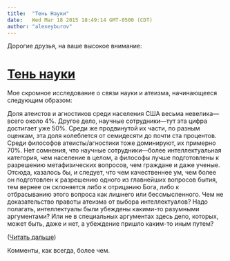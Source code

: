 ```yaml
---
title:  "Тень Науки"
date:   Wed Mar 18 2015 18:49:14 GMT-0500 (CDT)
author: "alexeyburov"
---
```


Дорогие друзья, на ваше высокое внимание:

<h1><a href="http://snob.ru/profile/27355/blog/89551" target="_blank">Тень науки</a></h1>

Мое скромное исследование о связи науки и атеизма, начинающееся следующим образом:

Доля атеистов и агностиков среди населения США весьма невелика—всего около 4%. Другое дело, научные сотрудники—тут эта цифра достигает уже 50%. Среди же продвинутой их части, по разным оценкам, эта доля колеблется от семидесяти до почти ста процентов. Среди философов атеисты/агностики тоже доминируют, их примерно 70%. Нет сомнения, что научные сотрудники—более интеллектуальная категория, чем население в целом, а философы лучше подготовлены к разрешению метафизических вопросов, чем граждане и даже ученые. Отсюда, казалось бы, и следует, что чем качественнее ум, чем более он подготовлен к разрешению одного из главнейших вопросов бытия, тем вернее он склоняется либо к отрицанию Бога, либо к отбрасыванию этого вопроса как лишнего или бессмысленного. Чем не доказательство правоты атеизма от выбора интеллектуалов? Надо полагать, интеллектуалы были убеждены какими-то разумными аргументами? Или не в специальных аргументах здесь дело, которых, может быть, даже и нет, а убеждение пришло каким-то иным путем?

(<a href="http://snob.ru/profile/27355/blog/89551" target="_blank">Читать дальше</a>)

Комменты, как всегда, более чем.